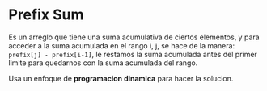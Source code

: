 # Prefix Sum

Es un arreglo que tiene una suma acumulativa de ciertos elementos, y para acceder a la suma acumulada en el rango i, j, se hace de la manera: `prefix[j] - prefix[i-1]`, le restamos la suma acumulada antes del primer limite para quedarnos con la suma acumulada del rango.

Usa un enfoque de **programacion dinamica** para hacer la solucion.
